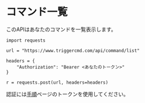 # コマンド一覧

このAPIはあなたのコマンドを一覧表示します。

```
import requests

url = "https://www.triggercmd.com/api/command/list"

headers = {
    "Authorization": "Bearer <あなたのトークン>"
}

r = requests.post(url, headers=headers)
```

認証には[手順](https://www.triggercmd.com/user/computer/create)ページのトークンを使用してください。
